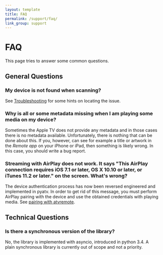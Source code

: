 ```yaml
---
layout: template
title: FAQ
permalink: /support/faq/
link_group: support
---
```

# FAQ

This page tries to answer some common questions.

## General Questions

### My device is not found when scanning?

See [Troubleshooting](support/troubleshooting/) for some hints on locating the issue.

### Why is all or some metadata missing when I am playing some media on my device?

Sometimes the Apple TV does not provide any metadata and in those cases there
is no metadata available. Unfortunately, there is nothing that can be done about
this. If you, however, can see for example a title or artwork in the
*Remote app* on your iPhone or iPad, then something is likely wrong. In this
case, you should write a bug report.

### Streaming with AirPlay does not work. It says "This AirPlay connection requires iOS 7.1 or later, OS X 10.10 or later, or iTunes 11.2 or later." on the screen. What's wrong?

The device authentication process has now been reversed engineered and implemented
in pyatv. In order to get rid of this message, you must perform AirPlay pairing with
the device and use the obtained credentials with playing media. See
[pairing with atvremote](documentation/atvremote).

## Technical Questions

### Is there a synchronous version of the library?

No, the library is implemented with asyncio, introduced in python 3.4. A plain
synchronous library is currently out of scope and not a priority.
